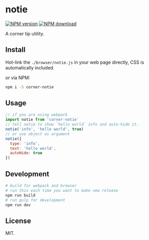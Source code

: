 # notie

[![NPM version](https://img.shields.io/npm/v/corner-notie.svg?style=flat-square)](https://www.npmjs.com/package/corner-notie)
[![NPM download](https://img.shields.io/npm/dm/corner-notie.svg?style=flat-square)](https://www.npmjs.com/package/corner-notie)

A corner tip utility.

## Install

Hot-link the `./browser/notie.js` in your web page directly, CSS is automatically included.

or via NPM:

```bash
npm i -S corner-notie
```

## Usage

```javascript
// if you are using webpack
import notie from 'corner-notie'
// tell notie to show `hello world` info and auto-hide it.
notie('info', 'hello world', true)
// or use object as argument
notie({
  type: 'info',
  text: 'hello world',
  autoHide: true
})
```

## Development

```bash
# build for webpack and browser
# run this each time you want to make new release
npm run build
# run gulp for development
npm run dev
```

## License

MIT.
